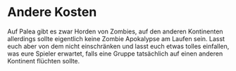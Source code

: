 # Andere Kosten

Auf Palea gibt es zwar Horden von Zombies, auf den anderen Kontinenten allerdings sollte eigentlich keine Zombie Apokalypse am Laufen sein. Lasst euch aber von dem nicht einschränken und lasst euch etwas tolles einfallen, was eure Spieler erwartet, falls eine Gruppe tatsächlich auf einen anderen Kontinent flüchten sollte.

